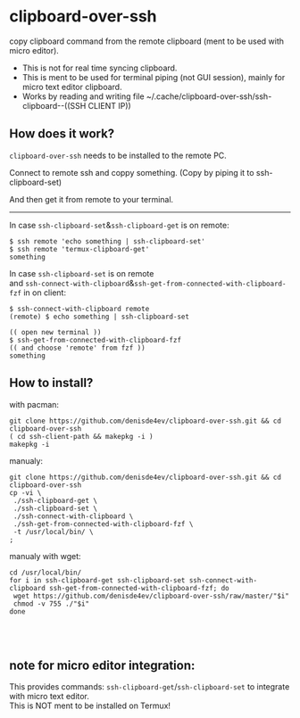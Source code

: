 # clipboard-over-ssh
copy clipboard command from the remote clipboard (ment to be used with micro editor).
- This is not for real time syncing clipboard.
- This is ment to be used for terminal piping (not GUI session), mainly for micro text editor clipboard.
- Works by reading and writing file ~/.cache/clipboard-over-ssh/ssh-clipboard--((SSH CLIENT IP))

## How does it work?

`clipboard-over-ssh` needs to be installed to the remote PC.

Connect to remote ssh and coppy something. (Copy by piping it to ssh-clipboard-set)

And then get it from remote to your terminal.

----

In case `ssh-clipboard-set`&`ssh-clipboard-get` is on remote:
``` shell
$ ssh remote 'echo something | ssh-clipboard-set'
$ ssh remote 'termux-clipboard-get'
something
```

In case `ssh-clipboard-set` is on remote<br>
and `ssh-connect-with-clipboard`&`ssh-get-from-connected-with-clipboard-fzf` in on client:
``` shell
$ ssh-connect-with-clipboard remote
(remote) $ echo something | ssh-clipboard-set

(( open new terminal ))
$ ssh-get-from-connected-with-clipboard-fzf
(( and choose 'remote' from fzf ))
something
```

## How to install?

with pacman:
``` shell
git clone https://github.com/denisde4ev/clipboard-over-ssh.git && cd clipboard-over-ssh
( cd ssh-client-path && makepkg -i )
makepkg -i
```

manualy:
``` shell
git clone https://github.com/denisde4ev/clipboard-over-ssh.git && cd clipboard-over-ssh
cp -vi \
 ./ssh-clipboard-get \
 ./ssh-clipboard-set \
 ./ssh-connect-with-clipboard \
 ./ssh-get-from-connected-with-clipboard-fzf \
 -t /usr/local/bin/ \
;
```

manualy with wget:
``` shell
cd /usr/local/bin/
for i in ssh-clipboard-get ssh-clipboard-set ssh-connect-with-clipboard ssh-get-from-connected-with-clipboard-fzf; do
 wget https://github.com/denisde4ev/clipboard-over-ssh/raw/master/"$i"
 chmod -v 755 ./"$i"
done
```



<br>
<br>

## note for micro editor integration:
This provides commands: `ssh-clipboard-get`/`ssh-clipboard-set` to integrate with micro text editor.<br>
This is NOT ment to be installed on Termux!
